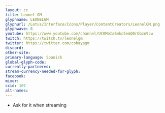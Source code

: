 ```yaml
---
layout: cc
title: Leonel GM
glyphname: LEONELGM
glyphurl: /Lotus/Interface/Icons/Player/ContentCreators/LeonelGM.png
glyphwave: 8
youtube: https://www.youtube.com/channel/UC0MoIa6mkc5emQ0rGbzn9cw
twitch: https://twitch.tv/leonelgm
twitter: https://twitter.com/cobayagm
discord:
other-site:
primary-language: Spanish
global-glyph-code:
currently-partnered:
stream-currency-needed-for-glyph:
facebook:
mixer:
ccid: 107
alt-names:
---
```

* Ask for it when streaming
